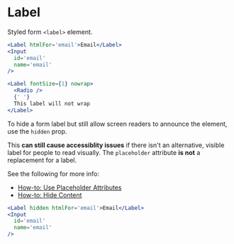 # Label

Styled form `<label>` element.

```.jsx
<Label htmlFor='email'>Email</Label>
<Input
  id='email'
  name='email'
/>
```

```.jsx
<Label fontSize={1} nowrap>
  <Radio />
  {' '}
  This label will not wrap
</Label>
```

To hide a form label but still allow screen readers to announce the element, use the `hidden` prop.

This **can still cause accessiblity issues** if there isn't an alternative, visible label for people to read visually.
The `placeholder` attribute **is not** a replacement for a label.

See the following for more info:

- [How-to: Use Placeholder Attributes](https://a11yproject.com/posts/placeholder-input-elements/)
- [How-to: Hide Content](https://a11yproject.com/posts/how-to-hide-content/)

```.jsx
<Label hidden htmlFor='email'>Email</Label>
<Input
  id='email'
  name='email'
/>
```
